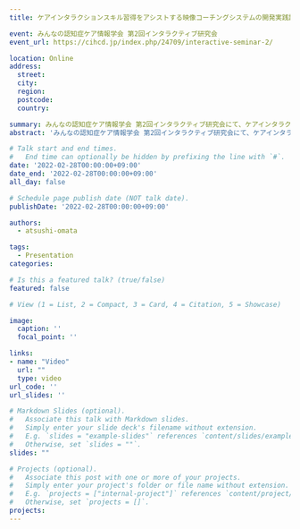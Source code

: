 ```yaml
---
title: ケアインタラクションスキル習得をアシストする映像コーチングシステムの開発実践評価

event: みんなの認知症ケア情報学会 第2回インタラクティブ研究会
event_url: https://cihcd.jp/index.php/24709/interactive-seminar-2/

location: Online
address:
  street: 
  city: 
  region: 
  postcode: 
  country: 

summary: みんなの認知症ケア情報学会 第2回インタラクティブ研究会にて、ケアインタラクションスキル習得をアシストする映像コーチングシステムの開発実践評価について発表を行いました。
abstract: 'みんなの認知症ケア情報学会 第2回インタラクティブ研究会にて、ケアインタラクションスキル習得をアシストする映像コーチングシステムの開発実践評価について発表を行いました。'

# Talk start and end times.
#   End time can optionally be hidden by prefixing the line with `#`.
date: '2022-02-28T00:00:00+09:00'
date_end: '2022-02-28T00:00:00+09:00'
all_day: false

# Schedule page publish date (NOT talk date).
publishDate: '2022-02-28T00:00:00+09:00'

authors:
  - atsushi-omata

tags: 
  - Presentation
categories: 

# Is this a featured talk? (true/false)
featured: false

# View (1 = List, 2 = Compact, 3 = Card, 4 = Citation, 5 = Showcase)

image:
  caption: ''
  focal_point: ''

links:
- name: "Video"
  url: ""
  type: video
url_code: ''
url_slides: ''

# Markdown Slides (optional).
#   Associate this talk with Markdown slides.
#   Simply enter your slide deck's filename without extension.
#   E.g. `slides = "example-slides"` references `content/slides/example-slides.md`.
#   Otherwise, set `slides = ""`.
slides: ""

# Projects (optional).
#   Associate this post with one or more of your projects.
#   Simply enter your project's folder or file name without extension.
#   E.g. `projects = ["internal-project"]` references `content/project/deep-learning/index.md`.
#   Otherwise, set `projects = []`.
projects: 
---
```

